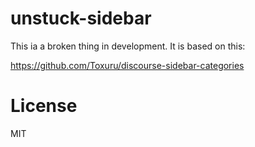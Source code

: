 # unstuck-sidebar

This ia a broken thing in development. It is based on this:

https://github.com/Toxuru/discourse-sidebar-categories

# License

MIT
